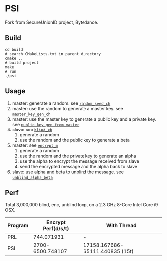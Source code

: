 # PSI

Fork from SecureUnionID project, Bytedance.

## Build

```shell
cd build
# search CMakeLists.txt in parent directory
cmake ..
# build project
make
# run
./psi
```

## Usage

1. master: generate a random. see [`random_seed_ch`]()
2. master: use the random to generate a master key. see [`master_key_gen_ch`]()
3. master: use the master key to generate a public key and a private key. see [`public_key_gen_from_master`]()
4. slave: see [`blind_ch`]()
   1. generate a random
   2. use the random and the public key to generate a beta
5. master: see [`encrypt_m`]()
   1. generate a random
   2. use the random and the private key to generate an alpha
   3. use the alpha to encrypt the message received from slave
   4. send the encrypted message and the alpha back to slave
6. slave: use alpha and beta to unblind the message. see [`unblind_alpha_beta`]()

## Perf

Total 3,000,000 blind, enc, unblind loop, on a 2.3 GHz 8-Core Intel Core i9 OSX.

| Program | Encrypt Perf(d/s/t) | With Thread                     |    
|---------|---------------------|---------------------------------|
| PRL     | 744.071931          | -                               |
| PSI     | 2700-6500.748107    | 17158.167686-65111.440835 (15t) |

